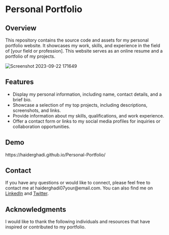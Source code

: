 <!DOCTYPE html>
<html>
<head>
</head>
<body>

<h1>Personal Portfolio</h1>

<h2>Overview</h2>

<p>This repository contains the source code and assets for my personal portfolio website. It showcases my work, skills, and experience in the field of [your field or profession]. This website serves as an online resume and a portfolio of my projects.</p>

![Screenshot 2023-09-22 171649](https://github.com/Haiderghadi/Personal-Portfolio/assets/130603999/c4d5572a-5088-4b62-9d1b-14721207295f)


<h2>Features</h2>

<ul>
    <li>Display my personal information, including name, contact details, and a brief bio.</li>
    <li>Showcase a selection of my top projects, including descriptions, screenshots, and links.</li>
    <li>Provide information about my skills, qualifications, and work experience.</li>
    <li>Offer a contact form or links to my social media profiles for inquiries or collaboration opportunities.</li>
</ul>

<h2>Demo</h2>

<p>https://haiderghadi.github.io/Personal-Portfolio/</p>


<h2>Contact</h2>

<p>If you have any questions or would like to connect, please feel free to contact me at haiderghadi07your@email.com. You can also find me on <a href="https://www.linkedin.com/in/haiderghadi387221/">LinkedIn</a> and <a href="https://twitter.com/haiderghadi">Twitter</a>.</p>

<h2>Acknowledgments</h2>

<p>I would like to thank the following individuals and resources that have inspired or contributed to my portfolio.</p>

</body>
</html>
